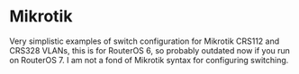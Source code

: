 # Mikrotik

Very simplistic examples of switch configuration for Mikrotik CRS112 and CRS328 VLANs, this is for RouterOS 6, so probably outdated now if you run on RouterOS 7. I am not a fond of Mikrotik syntax for configuring switching.
